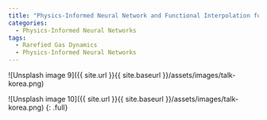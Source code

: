 ```yaml
---
title: "Physics-Informed Neural Network and Functional Interpolation for Rarefied-Gas Dynamics in the BGK Approximation"
categories:
  - Physics-Informed Neural Networks
tags:
  - Rarefied Gas Dynamics
  - Physics-Informed Neural Networks
---
```




![Unsplash image 9]({{ site.url }}{{ site.baseurl }}/assets/images/talk-korea.png)



![Unsplash image 10]({{ site.url }}{{ site.baseurl }}/assets/images/talk-korea.png)
{: .full}